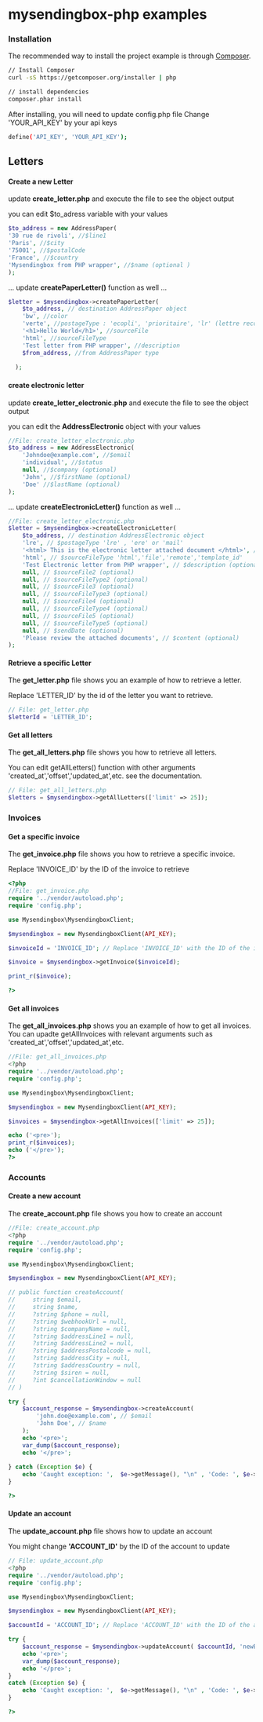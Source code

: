 # mysendingbox-php examples

### Installation

The recommended way to install the project example is through [Composer](http://getcomposer.org).

```bash
// Install Composer
curl -sS https://getcomposer.org/installer | php

// install dependencies
composer.phar install
```

After installing, you will need to update config.php file
Change 'YOUR_API_KEY' by your api keys


```bash
define('API_KEY', 'YOUR_API_KEY');
```

## Letters 
#### Create a new Letter

update __create_letter.php__ and execute the file to see the object output

you can edit $to_adress variable with your values

```php
$to_address = new AddressPaper(
'30 rue de rivoli', //$line1
'Paris', //$city
'75001', //$postalCode
'France', //$country
'Mysendingbox from PHP wrapper', //$name (optional )
);
```

...  update **createPaperLetter()** function as well ...

```php
$letter = $mysendingbox->createPaperLetter(
    $to_address, // destination AddressPaper object
    'bw', //color
    'verte', //postageType : 'ecopli', 'prioritaire', 'lr' (lettre recommandée), 'lrar' (lettre recommandée avec accusé de réception)' etc.
    '<h1>Hello World</h1>', //sourceFile
    'html', //sourceFileType
    'Test letter from PHP wrapper', //description
    $from_address, //from AddressPaper type
  
  );
```

#### create electronic letter
update __create_letter_electronic.php__ and execute the file to see the object output

you can edit the __AddressElectronic__ object with your values

```php
//File: create_letter_electronic.php
$to_address = new AddressElectronic(
    'Johndoe@example.com', //$email
    'individual', //$status
    null, //$company (optional)
    'John', //$firstName (optional)
    'Doe' //$lastName (optional)
);
```

...  update **createElectronicLetter()** function as well ...

```php
//File: create_letter_electronic.php
$letter = $mysendingbox->createElectronicLetter(
    $to_address, // destination AddressElectronic object
    'lre', // $postageType 'lre' , 'ere' or 'mail'
    '<html> This is the electronic letter attached document </html>', // $sourceFile
    'html', // $sourceFileType 'html','file','remote','template_id'
    'Test Electronic letter from PHP wrapper', // $description (optional)
    null, // $sourceFile2 (optional)
    null, // $sourceFileType2 (optional)
    null, // $sourceFile3 (optional)
    null, // $sourceFileType3 (optional)
    null, // $sourceFile4 (optional)
    null, // $sourceFileType4 (optional)
    null, // $sourceFile5 (optional)
    null, // $sourceFileType5 (optional)
    null, // $sendDate (optional)
    'Please review the attached documents', // $content (optional)
);
```

#### Retrieve a specific Letter

The __get_letter.php__ file shows you an example of how to retrieve a letter. 

Replace 'LETTER_ID' by the id of the letter you want to retrieve.

```php
// File: get_letter.php
$letterId = 'LETTER_ID'; 
```

#### Get all letters

The __get_all_letters.php__ file shows you how to retrieve all letters.

You can edit getAllLetters() function with other arguments 'created_at','offset','updated_at',etc.
see the documentation.

```php
// File: get_all_letters.php
$letters = $mysendingbox->getAllLetters(['limit' => 25]);
```

### Invoices

#### Get a specific invoice

The __get_invoice.php__ file shows you how to retrieve a specific invoice.

Replace 'INVOICE_ID' by the ID of the invoice to retrieve

```php
<?php
//File: get_invoice.php
require '../vendor/autoload.php';
require 'config.php';

use Mysendingbox\MysendingboxClient;

$mysendingbox = new MysendingboxClient(API_KEY);

$invoiceId = 'INVOICE_ID'; // Replace 'INVOICE_ID' with the ID of the invoice you want to retrieve

$invoice = $mysendingbox->getInvoice($invoiceId);

print_r($invoice);

?>
```

#### Get all invoices

The __get_all_invoices.php__ shows you an example of how to get all invoices.
You can upadte getAllInvoices with relevant arguments such as 'created_at','offset','updated_at',etc.

```php
//File: get_all_invoices.php
<?php
require '../vendor/autoload.php';
require 'config.php';

use Mysendingbox\MysendingboxClient;

$mysendingbox = new MysendingboxClient(API_KEY);

$invoices = $mysendingbox->getAllInvoices(['limit' => 25]);

echo ('<pre>');
print_r($invoices);
echo ('</pre>');
?>
```

### Accounts

#### Create a new account

The __create_account.php__ file shows you how to create an account

```php
//File: create_account.php
<?php
require '../vendor/autoload.php';
require 'config.php';

use Mysendingbox\MysendingboxClient;

$mysendingbox = new MysendingboxClient(API_KEY);

// public function createAccount(
//     string $email,
//     string $name,
//     ?string $phone = null,
//     ?string $webhookUrl = null,
//     ?string $companyName = null,
//     ?string $addressLine1 = null,
//     ?string $addressLine2 = null,
//     ?string $addressPostalcode = null,
//     ?string $addressCity = null,
//     ?string $addressCountry = null,
//     ?string $siren = null,
//     ?int $cancellationWindow = null
// )

try {
    $account_response = $mysendingbox->createAccount(
        'john.doe@example.com', // $email
        'John Doe', // $name 
    );
    echo '<pre>';
    var_dump($account_response);
    echo '</pre>';
    
} catch (Exception $e) {
    echo 'Caught exception: ',  $e->getMessage(), "\n" , 'Code: ', $e->getCode(), "\n";
}

?>
```

#### Update an account

The __update_account.php__ file shows how to update an account

You might change **'ACCOUNT_ID'** by the ID of the account to update
```php
// File: update_account.php
<?php
require '../vendor/autoload.php';
require 'config.php';

use Mysendingbox\MysendingboxClient;

$mysendingbox = new MysendingboxClient(API_KEY);

$accountId = 'ACCOUNT_ID'; // Replace 'ACCOUNT_ID' with the ID of the account you want to update

try {
    $account_response = $mysendingbox->updateAccount( $accountId, 'newEmail@email.com');
    echo '<pre>';
    var_dump($account_response);
    echo '</pre>';
}
catch (Exception $e) {
    echo 'Caught exception: ',  $e->getMessage(), "\n" , 'Code: ', $e->getCode(), "\n";
}

?>
```